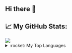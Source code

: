 ## Hi there 👋

## :chart_with_upwards_trend: My GitHub Stats:

<div>
    <a href = "https://github-readme-stats.vercel.app/api?username=AADevelops&show_icons=true&theme=ayu-mirage">
        <img src = "https://github-readme-stats.vercel.app/api?username=AADevelops&show_icons=true&theme=ayu-mirage" />
    </a>
</div>

<details>
	<summary>:rocket: My Top Languages</summary>
	<br>
	<div>
	    <a href="https://github-readme-stats.vercel.app/api/top-langs/?username=AADevelops&theme=ayu-mirage">
	        <img src = "https://github-readme-stats.vercel.app/api/top-langs/?username=AADevelops&theme=ayu-mirage" />
	    </a>
	</div>
</details>

<!--
**AA-Develops/AA-Develops** is a ✨ _special_ ✨ repository because its `README.md` (this file) appears on your GitHub profile.

Here are some ideas to get you started:

- 🔭 I’m currently working on ...
- 🌱 I’m currently learning ...
- 👯 I’m looking to collaborate on ...
- 🤔 I’m looking for help with ...
- 💬 Ask me about ...
- 📫 How to reach me: ...
- 😄 Pronouns: ...
- ⚡ Fun fact: ...
-->
